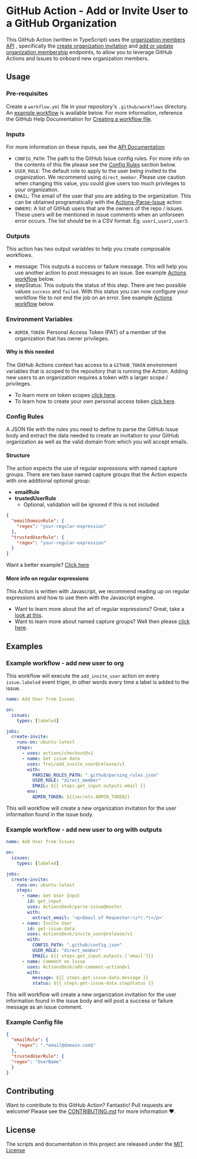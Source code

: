# GitHub Action - Add or Invite User to a GitHub Organization

This GitHub Action (written in TypeScript) uses the [organization members API](https://developer.github.com/v3/orgs/members) , specifically the [create organization invitation](https://developer.github.com/v3/orgs/members/#create-organization-invitation) and [add or update organization membership](https://developer.github.com/v3/orgs/members/#add-or-update-organization-membership) endpoints, to allow you to leverage GitHub Actions and Issues to onboard new organization members.

<!-- Add test badge once proper tests are added -->

## Usage

### Pre-requisites

Create a `workflow.yml` file in your repository's `.github/workflows` directory. An [example workflow](#example-workflow---add-new-user-to-org) is available below. For more information, reference the GitHub Help Documentation for [Creating a workflow file](https://help.github.com/en/articles/configuring-a-workflow#creating-a-workflow-file).

### Inputs

For more information on these inputs, see the [API Documentation](https://developer.github.com/v3/repos/releases/#input-2)

- `CONFIG_PATH`: The path to the GitHub Issue config rules. For more info on the contents of this file please see the [Config Rules](#config-rules) section below.
- `USER_ROLE`: The default role to apply to the user being invited to the organization. We recommend using `direct_member`. Please use caution when changing this value, you could give users too much privileges to your organization.
- `EMAIL`: The email of the user that you are adding to the organization. This can be obtained programatically with the [Actions-Parse-Issue](https://github.com/jasonmacgowan/actions-parse-issue) action
- `OWNERS`: A list of GitHub users that are the owners of the repo / issues. These users will be mentioned in issue comments when an unforseen error occurs. The list should be in a CSV format. Eg. `user1,user2,user3`.

### Outputs

This action has two output variables to help you create composable workflows.

- message: This outputs a success or failure message. This will help you use another action to post messages to an issue. See example [Actions workflow](#example-workflow---add-new-user-to-org-with-outputs) below.
- stepStatus: This outputs the status of this step. There are two possible values `success` and `failed`. With this status you can now configure your workflow file to not end the job on an error. See example [Actions workflow](#example-workflow---add-new-user-to-org-with-outputs) below.

### Environment Variables

- `ADMIN_TOKEN`: Personal Access Token (PAT) of a member of the organization that has owner privileges.

#### Why is this needed

The GitHub Actions context has access to a `GITHUB_TOKEN` environment variables that is scoped to the repository that is running the Action. Adding new users to an organization requires a token with a larger scope / privileges.

- To learn more on token scopes [click here](https://developer.github.com/apps/building-oauth-apps/understanding-scopes-for-oauth-apps/#available-scopes).
- To learn how to create your own personal access token [click here](https://help.github.com/en/github/authenticating-to-github/creating-a-personal-access-token-for-the-command-line).

### Config Rules

A JSON file with the rules you need to define to parse the GitHub Issue body and extract the data needed to create an invitation to your GitHub organization as well as the valid domain from which you will accept emails.

#### Structure

The action expects the use of regular expressions with named capture groups. There are two base named capture groups that the Action expects with one additional optional group:

- **emailRule**
- **trustedUserRule**
  - Optional, validation will be ignored if this is not included

```JSON
{
  "emailDomainRule": {
    "regex": "your-regular-expression"
  },
  "trustedUserRule": {
    "regex": "your-regular-expression"
  }
}
```

Want a better example? [Click here](#example-config-file)

#### More info on regular expressions

This Action is written with Javascript, we recommend reading up on regular expressions and how to use them with the Javascript engine.

- Want to learn more about the art of regular expressions? Great, take a [look at this](https://javascript.info/regular-expressions).
- Want to learn more about named capture groups? Well then please [click here](https://javascript.info/regexp-groups#named-groups).

## Examples

### Example workflow - add new user to org

This workflow will execute the `add_invite_user` action on every `issue.labeled` event triger, in other words every time a label is added to the issue.

```yaml
name: Add User from Issues

on:
  issues:
    types: [labeled]

jobs:
  create-invite:
    runs-on: ubuntu-latest
    steps:
      - uses: actions/checkout@v1
      - name: Get issue data
        uses: froi/add_invite_user@release/v1
        with:
          PARSING_RULES_PATH: ".github/parsing_rules.json"
          USER_ROLE: "direct_member"
          EMAIL: ${{ steps.get_input.outputs.email }}
        env:
          ADMIN_TOKEN: ${{secrets.ADMIN_TOKEN}}
```

This will workflow will create a new organization invitation for the user information found in the issue body.

### Example workflow - add new user to org with outputs

```yaml
name: Add User from Issues

on:
  issues:
    types: [labeled]

jobs:
  create-invite:
    runs-on: ubuntu-latest
    steps:
      - name: Get User Input
        id: get_input
        uses: ActionsDesk/parse-issue@master
        with:
          extract_email: '<p>Email of Requester:\s*(.*)</p>'
      - name: Invite User
        id: get-issue-data
        uses: ActionsDesk/invite_user@release/v1
        with:
          CONFIG_PATH: ".github/config.json"
          USER_ROLE: "direct_member"
          EMAIL: ${{ steps.get_input.outputs.['email']}}
      - name: Comment on Issue
        uses: ActionsDesk/add-comment-action@v1
        with:
          message: ${{ steps.get-issue-data.message }}
          status: ${{ steps.get-issue-data.stepStatus }}
```

This will workflow will create a new organization invitation for the user information found in the issue body and will post a success or failure message as an issue comment.

### Example Config file

```JSON
{
  "emailRule": {
    "regex": ".*email@domain.com$"
  },
  "trustedUserRule": {
  "regex": "UserName"
  }
}
```

## Contributing

Want to contribute to this GitHub Action? Fantastic! Pull requests are welcome! Please see the [CONTRIBUTING.md](CONTRIBUTING.md) for more information :heart:.

## License

The scripts and documentation in this project are released under the [MIT License](LICENSE)
